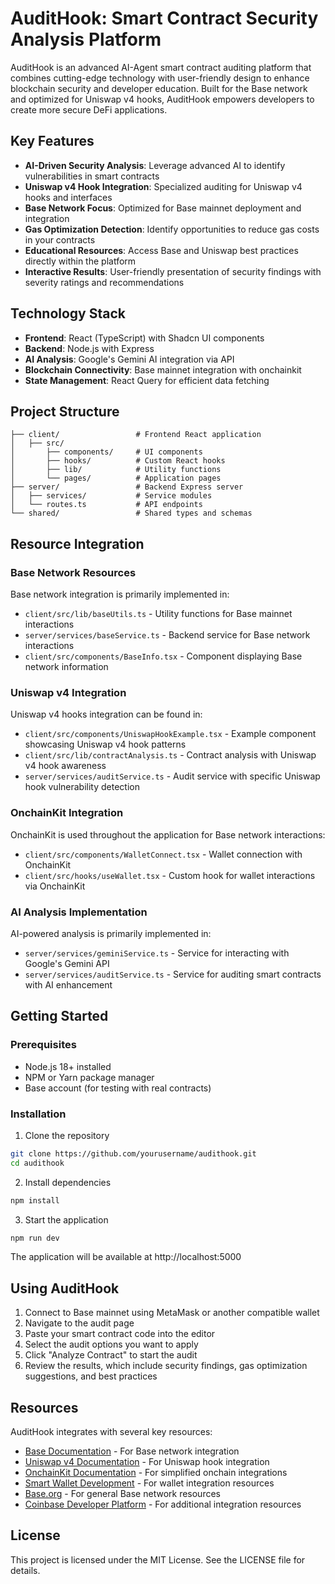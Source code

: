 # AuditHook: Smart Contract Security Analysis Platform

AuditHook is an advanced AI-Agent smart contract auditing platform that combines cutting-edge technology with user-friendly design to enhance blockchain security and developer education. Built for the Base network and optimized for Uniswap v4 hooks, AuditHook empowers developers to create more secure DeFi applications.

## Key Features

- **AI-Driven Security Analysis**: Leverage advanced AI to identify vulnerabilities in smart contracts
- **Uniswap v4 Hook Integration**: Specialized auditing for Uniswap v4 hooks and interfaces
- **Base Network Focus**: Optimized for Base mainnet deployment and integration
- **Gas Optimization Detection**: Identify opportunities to reduce gas costs in your contracts
- **Educational Resources**: Access Base and Uniswap best practices directly within the platform
- **Interactive Results**: User-friendly presentation of security findings with severity ratings and recommendations

## Technology Stack

- **Frontend**: React (TypeScript) with Shadcn UI components
- **Backend**: Node.js with Express
- **AI Analysis**: Google's Gemini AI integration via API
- **Blockchain Connectivity**: Base mainnet integration with onchainkit
- **State Management**: React Query for efficient data fetching

## Project Structure

```
├── client/                 # Frontend React application
│   ├── src/
│       ├── components/     # UI components
│       ├── hooks/          # Custom React hooks
│       ├── lib/            # Utility functions
│       └── pages/          # Application pages
├── server/                 # Backend Express server
│   ├── services/           # Service modules
│   └── routes.ts           # API endpoints
└── shared/                 # Shared types and schemas
```

## Resource Integration

### Base Network Resources

Base network integration is primarily implemented in:
- `client/src/lib/baseUtils.ts` - Utility functions for Base mainnet interactions
- `server/services/baseService.ts` - Backend service for Base network interactions
- `client/src/components/BaseInfo.tsx` - Component displaying Base network information

### Uniswap v4 Integration

Uniswap v4 hooks integration can be found in:
- `client/src/components/UniswapHookExample.tsx` - Example component showcasing Uniswap v4 hook patterns
- `client/src/lib/contractAnalysis.ts` - Contract analysis with Uniswap v4 hook awareness
- `server/services/auditService.ts` - Audit service with specific Uniswap hook vulnerability detection

### OnchainKit Integration

OnchainKit is used throughout the application for Base network interactions:
- `client/src/components/WalletConnect.tsx` - Wallet connection with OnchainKit
- `client/src/hooks/useWallet.tsx` - Custom hook for wallet interactions via OnchainKit

### AI Analysis Implementation

AI-powered analysis is primarily implemented in:
- `server/services/geminiService.ts` - Service for interacting with Google's Gemini API
- `server/services/auditService.ts` - Service for auditing smart contracts with AI enhancement

## Getting Started

### Prerequisites

- Node.js 18+ installed
- NPM or Yarn package manager
- Base account (for testing with real contracts)

### Installation

1. Clone the repository
```bash
git clone https://github.com/yourusername/audithook.git
cd audithook
```

2. Install dependencies
```bash
npm install
```

3. Start the application
```bash
npm run dev
```

The application will be available at http://localhost:5000

## Using AuditHook

1. Connect to Base mainnet using MetaMask or another compatible wallet
2. Navigate to the audit page
3. Paste your smart contract code into the editor
4. Select the audit options you want to apply
5. Click "Analyze Contract" to start the audit
6. Review the results, which include security findings, gas optimization suggestions, and best practices

## Resources

AuditHook integrates with several key resources:
- [Base Documentation](https://docs.base.org/) - For Base network integration
- [Uniswap v4 Documentation](https://docs.uniswap.org/contracts/v4/quickstart/hooks/setup) - For Uniswap hook integration
- [OnchainKit Documentation](https://onchainkit.xyz/) - For simplified onchain integrations
- [Smart Wallet Development](https://smartwallet.dev/) - For wallet integration resources
- [Base.org](https://www.base.org/getstarted) - For general Base network resources
- [Coinbase Developer Platform](https://docs.cdp.coinbase.com/) - For additional integration resources

## License

This project is licensed under the MIT License. See the LICENSE file for details.
